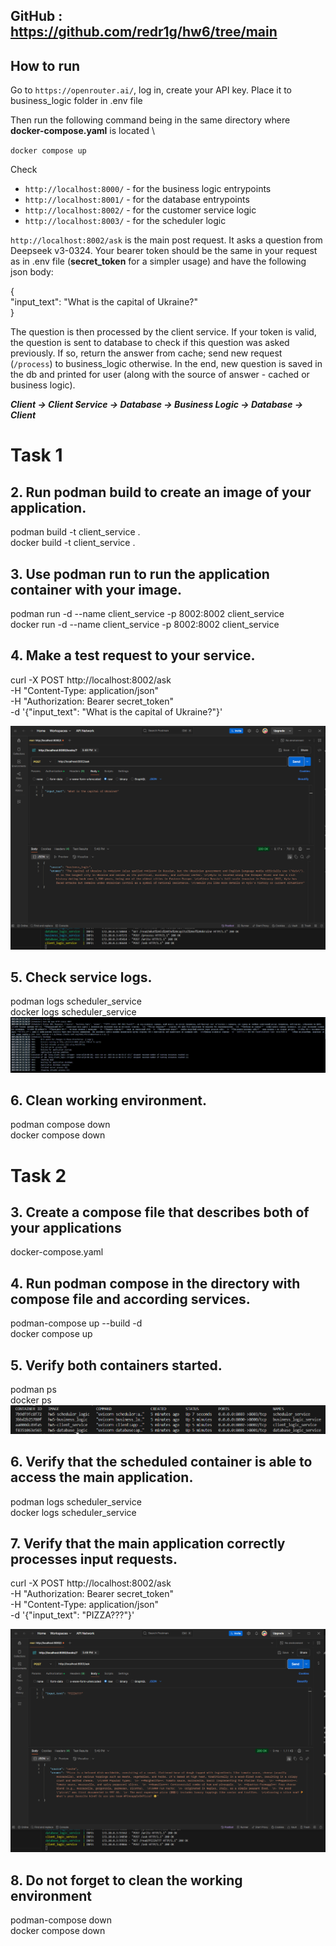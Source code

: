 ## GitHub : https://github.com/redr1g/hw6/tree/main

## How to run
Go to `https://openrouter.ai/`, log in, create your API key. Place it to business_logic folder in .env file

Then run the following command being in the same directory where **docker-compose.yaml** is located \

`docker compose up`
 
Check 
- `http://localhost:8000/` - for the business logic entrypoints
- `http://localhost:8001/` - for the database entrypoints
- `http://localhost:8002/` - for the customer service logic
- `http://localhost:8003/` - for the scheduler logic

`http://localhost:8002/ask` is the main post request. It asks a question from Deepseek v3-0324.
Your bearer token should be the same in your request as in .env file (**secret_token** for a simpler usage) and have the following json body:

{ \
    "input_text": "What is the capital of Ukraine?" \
}
 
The question is then processed by the client service. If your token is valid, the question is sent to database to check if this question was asked previously. If so, return the answer from cache; send new request (`/process`) to business_logic otherwise. In the end, new question is saved in the db and printed for user (along with the source of answer - cached or business logic).

***Client -> Client Service -> Database -> Business Logic -> Database -> Client***

# Task 1
## 2. Run podman build to create an image of your application.
podman build -t client_service . \
docker build -t client_service .

## 3. Use podman run to run the application container with your image.
podman run -d --name client_service -p 8002:8002 client_service \
docker run -d --name client_service -p 8002:8002 client_service

## 4. Make a test request to your service.

curl -X POST http://localhost:8002/ask \
     -H "Content-Type: application/json" \
     -H "Authorization: Bearer secret_token" \
     -d '{"input_text": "What is the capital of Ukraine?"}'

![alt text](business_logic.png)

## 5. Check service logs.
podman logs scheduler_service \
docker logs scheduler_service
![alt text](logs.png)

## 6. Clean working environment.
podman compose down \
docker compose down

# Task 2
## 3. Create a compose file that describes both of your applications
docker-compose.yaml

## 4. Run podman compose in the directory with compose file and according services.
podman-compose up --build -d \
docker compose up

## 5. Verify both containers started.
podman ps \
docker ps
![alt text](ps.png)

## 6. Verify that the scheduled container is able to access the main application.
podman logs scheduler_service \
docker logs scheduler_service

## 7. Verify that the main application correctly processes input requests.

curl -X POST http://localhost:8002/ask \
     -H "Authorization: Bearer secret_token" \
     -H "Content-Type: application/json" \
     -d '{"input_text": "PIZZA???"}'

![alt text](cached.png)

## 8. Do not forget to clean the working environment
podman-compose down \
docker compose down
